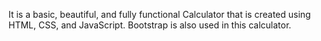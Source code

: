 It is a basic, beautiful, and fully functional Calculator that is created using HTML, CSS, and JavaScript. Bootstrap is also used in this calculator.

